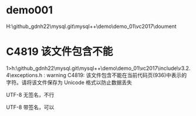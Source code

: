 # demo001



H:\github_gdnh22\mysql.git\mysql++\demo\demo_01\vc2017\doument



# C4819 该文件包含不能

1>h:\github_gdnh22\mysql.git\mysql++\demo\demo_01\vc2017\include\v3.2.4\exceptions.h : warning C4819: 该文件包含不能在当前代码页(936)中表示的字符。请将该文件保存为 Unicode 格式以防止数据丢失

UTF-8 无签名，不行

UTF-8 带签名，可以







